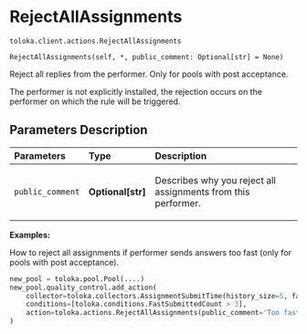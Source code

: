 # RejectAllAssignments
`toloka.client.actions.RejectAllAssignments`

```
RejectAllAssignments(self, *, public_comment: Optional[str] = None)
```

Reject all replies from the performer. Only for pools with post acceptance.


The performer is not explicitly installed, the rejection occurs on the performer on which the rule will be triggered.

## Parameters Description

| Parameters | Type | Description |
| :----------| :----| :-----------|
`public_comment`|**Optional\[str\]**|<p>Describes why you reject all assignments from this performer.</p>

**Examples:**

How to reject all assignments if performer sends answers too fast (only for pools with post acceptance).

```python
new_pool = toloka.pool.Pool(....)
new_pool.quality_control.add_action(
    collector=toloka.collectors.AssignmentSubmitTime(history_size=5, fast_submit_threshold_seconds=20),
    conditions=[toloka.conditions.FastSubmittedCount > 3],
    action=toloka.actions.RejectAllAssignments(public_comment='Too fast answering. You are cheater!')
)
```
